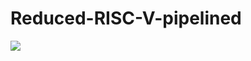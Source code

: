 # Reduced-RISC-V-pipelined

![](https://img.shields.io/github/workflow/status/johanjino/johanjino/Reduced-RISC-V-pipelined?label=tests)
